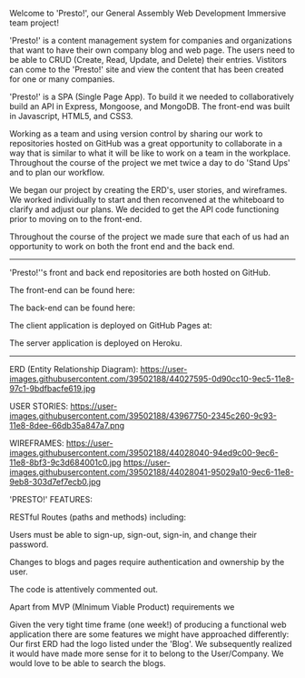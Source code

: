 Welcome to 'Presto!',  our General Assembly Web Development Immersive team project!

'Presto!' is a content management system for companies and organizations that want to have their own company blog and web page. The users need to be able to CRUD (Create, Read, Update, and Delete) their entries.  Vistitors can come to the 'Presto!' site and view the content that has been created for one or many companies.

'Presto!' is a SPA (Single Page App).  To build it we needed to collaboratively build an API in Express, Mongoose, and MongoDB.  The front-end was built in Javascript, HTML5, and CSS3.

Working as a team and using version control by sharing our work to repositories hosted on GitHub was a great opportunity to collaborate in a way that is similar to what it will be like to work on a team in the workplace.  Throughout the course of the project we met twice a day to do 'Stand Ups' and to plan our workflow.

We began our project by creating the ERD's, user stories, and wireframes.  We worked individually to start and then reconvened at the whiteboard to clarify and adjust our plans.  We decided to get the API code functioning prior to moving on to the front-end.

Throughout the course of the project we made sure that each of us had an opportunity to work on both the front end and the back end.

---

'Presto!''s front and back end repositories are both hosted on GitHub.

The front-end can be found here:

The back-end can be found here:

The client application is deployed on GitHub Pages at:

The server application is deployed on Heroku.

---

ERD (Entity Relationship Diagram): https://user-images.githubusercontent.com/39502188/44027595-0d90cc10-9ec5-11e8-97c1-9bdfbacfe619.jpg

USER STORIES: https://user-images.githubusercontent.com/39502188/43967750-2345c260-9c93-11e8-8dee-66db35a847a7.png

WIREFRAMES: 
https://user-images.githubusercontent.com/39502188/44028040-94ed9c00-9ec6-11e8-8bf3-9c3d684001c0.jpg
https://user-images.githubusercontent.com/39502188/44028041-95029a10-9ec6-11e8-9eb8-303d7ef7ecb0.jpg

'PRESTO!' FEATURES:

RESTful Routes (paths and methods) including:

Users must be able to sign-up, sign-out, sign-in, and change their password.

Changes to blogs and pages require authentication and ownership by the user.

The code is attentively commented out.

Apart from MVP (MInimum Viable Product) requirements we

Given the very tight time frame (one week!) of producing a functional web application there are some features we might have approached differently:
Our first ERD had the logo listed under the 'Blog'. We subsequently realized it would have made more sense for it to belong to the User/Company. 
We would love to be able to search the blogs.
